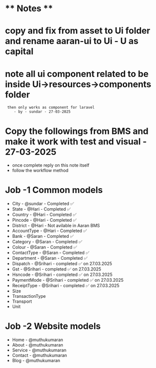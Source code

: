 # ** Notes **

# copy and fix from asset to Ui folder and rename aaran-ui to Ui - U as capital
# note all ui component related to be inside Ui->resources->components folder
     then only works as component for laravel
        - by - sundar - 27-03-2025

# Copy the followings from BMS and make it work with test and visual - 27-03-2025
- once complete reply on this note itself
- follow the workflow method

# Job -1 Common models
- City - @sundar - Completed ✅
- State - @Hari - Completed ✅
- Country - @Hari - Completed ✅
- Pincode - @Hari - Completed ✅
- District - @Hari - Not avilable in Aaran BMS
- AccountType - @Hari - Completed ✅
- Bank - @Saran - Completed ✅
- Category - @Saran - Completed ✅
- Colour - @Saran - Completed ✅
- ContactType - @Saran - Completed ✅
- Department - @Saran - Completed ✅
- Dispatch - @Srihari - completed ✅ on 27.03.2025
- Gst - @Srihari - completed ✅ on 27.03.2025
- Hsncode - @Srihari - completed ✅ on 27.03.2025
- PaymentMode - @Srihari - completed  ✅ on 27.03.2025
- ReceiptType - @Srihari - completed  ✅ on 27.03.2025
- Size
- TransactionType
- Transport
- Unit


# Job -2 Website models
- Home - @muthukumaran
- About - @muthukumaran
- Service - @muthukumaran
- Contact - @muthukumaran
- Blog - @muthukumaran